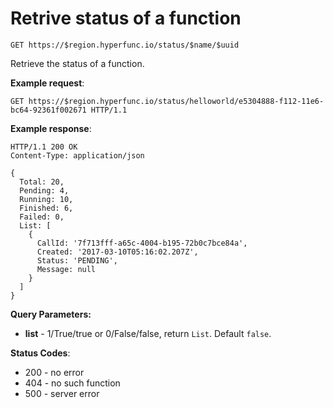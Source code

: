 # Retrive status of a function

`GET https://$region.hyperfunc.io/status/$name/$uuid`

Retrieve the status of a function.

**Example request**:

```
GET https://$region.hyperfunc.io/status/helloworld/e5304888-f112-11e6-bc64-92361f002671 HTTP/1.1
```

**Example response**:

```
HTTP/1.1 200 OK
Content-Type: application/json

{
  Total: 20,
  Pending: 4,
  Running: 10,
  Finished: 6,
  Failed: 0,
  List: [
    {
      CallId: '7f713fff-a65c-4004-b195-72b0c7bce84a',
      Created: '2017-03-10T05:16:02.207Z',
      Status: 'PENDING',
      Message: null
    }
  ]
}
```

**Query Parameters:**

- **list** - 1/True/true or 0/False/false, return `List`. Default `false`.

**Status Codes**:

* 200 - no error
* 404 - no such function
* 500 - server error
